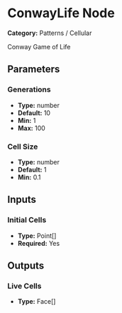 
# ConwayLife Node

**Category:** Patterns / Cellular

Conway Game of Life

## Parameters


### Generations
- **Type:** number
- **Default:** 10
- **Min:** 1
- **Max:** 100



### Cell Size
- **Type:** number
- **Default:** 1
- **Min:** 0.1




## Inputs


### Initial Cells
- **Type:** Point[]
- **Required:** Yes



## Outputs


### Live Cells
- **Type:** Face[]




